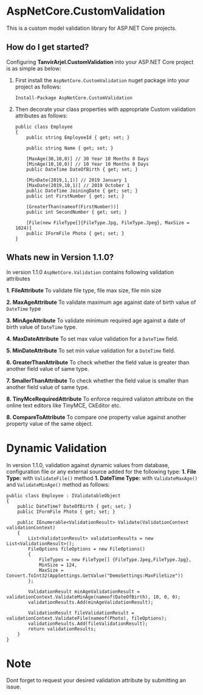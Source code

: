 # AspNetCore.CustomValidation
 This is a custom model validation library for ASP.NET Core projects.
 
 ## How do I get started?
 
 Configuring **TanvirArjel.CustomValidation** into your ASP.NET Core project is as simple as below:
 
 1. First install the `AspNetCore.CustomValidation` nuget package into your project as follows:
 
    `Install-Package AspNetCore.CustomValidation`
    
 2. Then decorate your class properties with appropriate Custom validation attributes as follows:
 
        public class Employee
        {
            public string EmployeeId { get; set; }

            public string Name { get; set; }

            [MaxAge(30,10,0)] // 30 Year 10 Months 0 Days
            [MinAge(10,10,0)] // 10 Year 10 Months 0 Days
            public DateTime DateOfBirth { get; set; }

            [MinDate(2019,1,1)] // 2019 January 1
            [MaxDate(2019,10,1)] // 2019 October 1
            public DateTime JoiningDate { get; set; }
            public int FirstNumber { get; set; }

            [GreaterThan(nameof(FirstNumber))]
            public int SecondNumber { get; set; }

            [File(new FileType[]{FileType.Jpg, FileType.Jpeg}, MaxSize = 1024)]
            public IFormFile Photo { get; set; }
        }
        
  ## Whats new in Version 1.1.0?
  
  In version 1.1.0 `AspNetCore.Validation` contains following validation attributes
  
  **1. FileAttribute**
       To validate file type, file max size, file min size
       
  **2. MaxAgeAttribute**
       To validate maximum age against date of birth value of `DateTime` type
       
  **3. MinAgeAttribute**
       To validate minimum required age against a date of birth value of `DateTime` type.
       
  **4. MaxDateAttribute**
       To set max value validation for a `DateTime` field.
       
  **5. MinDateAttribute**
       To set min value validation for a `DateTime` field.
       
  **6. GreaterThanAttribute**
       To check whether the field value is greater than another field value of same type.
    
  **7. SmallerThanAttribute**
       To check whether the field value is smaller than another field value of same type.
       
  **8. TinyMceRequiredAttribute**
       To enforce required valiaton attribute on the online text editors like TinyMCE, CkEditor etc.
       
  **8. CompareToAttribute**
       To compare one property value against another property value of the same object.
       
   # Dynamic Validation
   In version 1.1.0, validation against dynamic values from database, configuration file or any external source added for the following type:
    **1. File Type:** with `ValidateFile()` method
    **1. DateTime Type:** with `ValidateMaxAge()` and `ValidateMinAge()` method as follows:
    
    public class Employee : IValidatableObject
    {
        public DateTime? DateOfBirth { get; set; }
        public IFormFile Photo { get; set; }

        public IEnumerable<ValidationResult> Validate(ValidationContext validationContext)
        {
            List<ValidationResult> validationResults = new List<ValidationResult>();
            FileOptions fileOptions = new FileOptions()
            {
                FileTypes = new FileType[] {FileType.Jpeg,FileType.Jpg},
                MinSize = 124,
                MaxSize = Convert.ToInt32(AppSettings.GetValue("DemoSettings:MaxFileSize"))
            };

            ValidationResult minAgeValidationResult = validationContext.ValidateMinAge(nameof(DateOfBirth), 10, 0, 0);
            validationResults.Add(minAgeValidationResult);
            
            ValidationResult fileValidationResult = validationContext.ValidateFile(nameof(Photo), fileOptions);
            validationResults.Add(fileValidationResult);
            return validationResults;
        }
    }
    
       
   # Note
   
   Dont forget to request your desired validation  attribute by submitting an issue.
  
  
